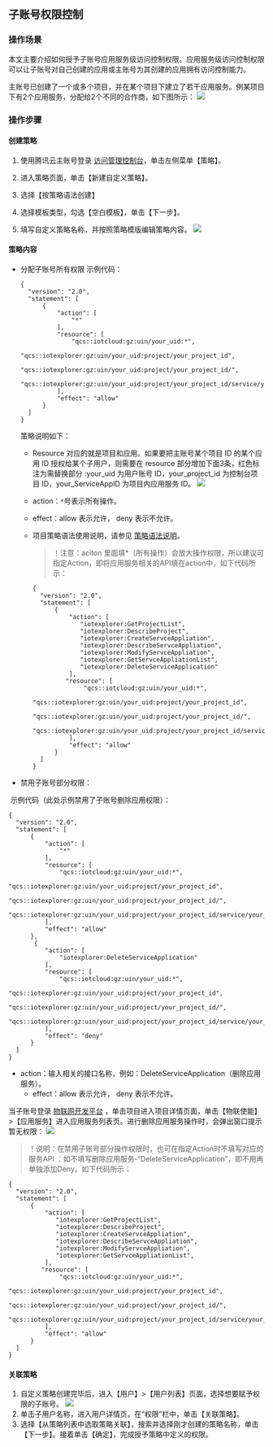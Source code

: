 ## 子账号权限控制

### 操作场景

本文主要介绍如何授予子账号应用服务级访问控制权限。应用服务级访问控制权限可以让子账号对自己创建的应用或主账号为其创建的应用拥有访问控制能力。

主账号已创建了一个或多个项目，并在某个项目下建立了若干应用服务。例某项目下有2个应用服务，分配给2个不同的合作商，如下图所示：
![](https://main.qcloudimg.com/raw/bf147c20f3d3f05e0f717550f7fb1431.png)



### 操作步骤

#### 创建策略

1. 使用腾讯云主账号登录 [访问管理控制台](https://console.cloud.tencent.com/cam/overview)，单击左侧菜单【策略】。

2. 进入策略页面，单击【新建自定义策略】。

3. 选择【按策略语法创建】 

4. 选择模板类型，勾选【空白模板】，单击【下一步】。

5. 填写自定义策略名称，并按照策略模版编辑策略内容。
![](https://main.qcloudimg.com/raw/7cc1ececed0549fc2aed943ec1f03253.png)



#### 策略内容

- 分配子账号所有权限
  示例代码：

  ```
  {
    "version": "2.0",
    "statement": [
        {
            "action": [
                "*"
            ],
            "resource": [
                "qcs::iotcloud:gz:uin/your_uid:*",
                "qcs::iotexplorer:gz:uin/your_uid:project/your_project_id",
                "qcs::iotexplorer:gz:uin/your_uid:project/your_project_id/",
                "qcs::iotexplorer:gz:uin/your_uid:project/your_project_id/service/your_ServiceAppID"
            ],
            "effect": "allow"
        }
    ]
  }
  ```

  策略说明如下：

  - Resource 对应的就是项目和应用。如果要把主账号某个项目 ID 的某个应用 ID 授权给某个子用户，则需要在 resource 部分增加下面3条，红色标注为需替换部分 :your_uid 为用户账号 ID，your_project_id 为控制台项目 ID，your_ServiceAppID 为项目内应用服务 ID。
  ![](https://main.qcloudimg.com/raw/c99d329b956d9d9ed8d52763f1fa113b.png)

  - action：`*`号表示所有操作。

  - effect：allow 表示允许， deny 表示不允许。

  - 项目策略语法使用说明，请参见 [策略语法说明](https://cloud.tencent.com/document/product/598/10604)。

    > ！注意：aciton 里面填*（所有操作）会放大操作权限，所以建议可指定Action，即将应用服务相关的API填在action中，如下代码所示：	

    ```
    {
      "version": "2.0",
      "statement": [
          {
              "action": [
                 "iotexplorer:GetProjectList",
                 "iotexplorer:DescribeProject",
                 "iotexplorer:CreateServceAppliation",
                 "iotexplorer:DescribeServceAppliation",
                 "iotexplorer:ModifyServceAppliation",
                 "iotexplorer:GetServceAppliationList",
    			 "iotexplorer:DeleteServiceApplication"
              ],
             "resource": [
                  "qcs::iotcloud:gz:uin/your_uid:*",
                  "qcs::iotexplorer:gz:uin/your_uid:project/your_project_id",
                  "qcs::iotexplorer:gz:uin/your_uid:project/your_project_id/",
                  "qcs::iotexplorer:gz:uin/your_uid:project/your_project_id/service/your_ServiceAppID"
              ],
              "effect": "allow"
          }          
      ]
    }
    
    ```

- 禁用子账号部分权限：

​      示例代码（此处示例禁用了子账号删除应用权限）：

```
{
  "version": "2.0",
  "statement": [
      {
          "action": [
              "*"
          ],
          "resource": [
              "qcs::iotcloud:gz:uin/your_uid:*",
              "qcs::iotexplorer:gz:uin/your_uid:project/your_project_id",
              "qcs::iotexplorer:gz:uin/your_uid:project/your_project_id/",
              "qcs::iotexplorer:gz:uin/your_uid:project/your_project_id/service/your_ServiceAppID"
          ],
          "effect": "allow"
      },
	   {
          "action": [
              "iotexplorer:DeleteServiceApplication"
          ],
          "resource": [
              "qcs::iotcloud:gz:uin/your_uid:*",
              "qcs::iotexplorer:gz:uin/your_uid:project/your_project_id",
              "qcs::iotexplorer:gz:uin/your_uid:project/your_project_id/",
              "qcs::iotexplorer:gz:uin/your_uid:project/your_project_id/service/your_ServiceAppID"
          ],
          "effect": "deny"
      }
  ]
}
```

- ​	   action：输入相关的接口名称，例如：DeleteServiceApplication（删除应用服务）。
  - effect：allow 表示允许， deny 表示不允许。



当子账号登录 [物联网开发平台](https://console.cloud.tencent.com/iotexplorer) ，单击项目进入项目详情页面，单击【物联使能】>【应用服务】进入应用服务列表页。进行删除应用服务操作时，会弹出窗口提示暂无权限：
![](https://main.qcloudimg.com/raw/93f96f6d7cccfe59165aef95772cd566.png)



 >！说明：在禁用子账号部分操作权限时，也可在指定Action时不填写对应的服务API ：如不填写删除应用服务-“DeleteServiceApplication”，即不用再单独添加Deny。如下代码所示：	

   ```
   {
     "version": "2.0",
     "statement": [
         {
             "action": [
                "iotexplorer:GetProjectList",
                "iotexplorer:DescribeProject",
                "iotexplorer:CreateServceAppliation",
                "iotexplorer:DescribeServceAppliation",
                "iotexplorer:ModifyServceAppliation",
                "iotexplorer:GetServceAppliationList",
             ],
            "resource": [
                 "qcs::iotcloud:gz:uin/your_uid:*",
                 "qcs::iotexplorer:gz:uin/your_uid:project/your_project_id",
                 "qcs::iotexplorer:gz:uin/your_uid:project/your_project_id/",
                 "qcs::iotexplorer:gz:uin/your_uid:project/your_project_id/service/your_ServiceAppID"
             ],
             "effect": "allow"
         }          
     ]
   }
   
   ```

   

#### 关联策略

1. 自定义策略创建完毕后，进入【用户】>【用户列表】页面，选择想要赋予权限的子账号。
   ![](https://main.qcloudimg.com/raw/0b93a0b23209f2a217d5f2a66ef4c765.png)
2. 单击子用户名称，进入用户详情页，在“权限”栏中，单击【关联策略】。
3. 选择【从策略列表中选取策略关联】，搜索并选择刚才创建的策略名称，单击【下一步】。接着单击【确定】，完成授予策略中定义的权限。


